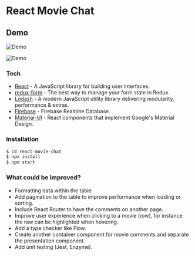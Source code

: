 # React Movie Chat

## Demo

![Demo](https://lh3.googleusercontent.com/oZ-bpfc27wjH6T_A1nJazJTj8UuL9yUmgtpfB3W55s6prr10Be5xbcSnaH-c77AhIw488-rr1EvM2XqfVf14xmNTYpDwngdB1qdUF7zlaEbmilR2ERv5iseY0LLUaVQFRVCHk6SDwwRbTavD5dhyyCRPVHiqWSQr_I2IpNvLgL_CsiScBStscU0HxYTJ2PeorPSPlNkg-b9ZCT7d6qRZzYxTfo-VsumwQVyfW8sByEj1HwAI-bhE0w2kkMchrIBMlsKdWUxfBxjWtsmup7TBZ44FDirF221LPu03eV_6K8lEvED3Le-X9OQIGPazgO43eKXh6xc9wnRN7cEX0r1OC1nemKOKdEjS2v-NRBUQsPITUFdqHvckCaZSCveOpsVZwyQx7se-gU5heq2q4IXNf-X5mz8gc2DEha4yknVxKyPvKqBKmLJRI8gMgR-GrBQNxNHJ05MKW-z1x7vA_ieWT1Y0KYQYjUqzVAieEPxRWmswsdLdSu_3AmONlShL0PJeB1vLGQUgjLMjhyCHO735-uzkGdk0H5vj21sQvph_CWX55azT7onrrGuEeCCGBRxhesI73rswi_yKJwLGQVZHObcpzZo618g-RWarVnmVMLBKu2I3dVMSbANNk_x0Q0glpGA5VkI_XjD8eMn2wmNYQMjaJ28vawJ9zYdRcU1n8_sG=w480-h270-no)

![Demo](https://lh3.googleusercontent.com/MaXe8sZskDekKty-Ojp_XmHZaFZM1eVxh0rI1P1P8MYy1RLB-ScBGeQznGddc-hU-SFHzulw6dRdaqMI3SpIrOpfjrLLJRsRGjs39wPiPzdkQ4shCTu6MJCp2pARLeMiiUtceh5G4p7MZXNADX5HTa79HJ7azd7QcWMR3n-nlQzBykJn95e_18w6xqIzjDlfh1NAGiSAIGtDKLSGwfouJTwjThtCzFVlASUTCFmDQB1Icv3e9rwXCyuiMQ_bg-M0Oz0-QBRUng9nf-c8hqXHKN4Dp2uhCkoobNLesOLMVz14U7grrVMUjh8AaIEwPFM3E6H5ZLb-AbegWN09YtexbxVDfOqM1uwnc3TrCA05ItoSnos6wc-MOmIzAMyZoqy1x7fLgh98OFXrqHVCsyrP7OdSU1ygJZ2WXsV3uFaUznXGbP0q_UrG5ofTc6vldEcCAf89uHnm__c9-qkpuSxlijAD5gSbZ_gokdcPQUZCrpZ-Ap1uqYHGU-0tmD9YtxxQFFsyWBUT4o61hWv9r4jYl7O_J3sOnHeiY2IIdRxuPxHsl6ZkjRzrau13xLXMsCuiOn_PrnaCQdX56OJ57lfQ109u9sn-KNX61b_YFg8rZD6KLNhcPv_VBVDKz6W31JvmGZm_kguXo1NlBWrmwCny5SdVkJYitDil_9S7jxOIGjYY=w480-h270-no)

### Tech

* [React](https://reactjs.org/) - A JavaScript library for building user interfaces.
* [redux-form](https://redux-form.com/) - The best way to manage your form state in Redux.
* [Lodash](https://lodash.com/) - A modern JavaScript utility library delivering modularity, performance & extras.
* [Firebase](https://firebase.google.com/) - Firebase Realtime Database.
* [Material-UI](https://material-ui.com/) - React components that implement Google's Material Design.


### Installation

```sh
$ cd react-movie-chat
$ npm install
$ npm start
```

### What could be improved?

* Formatting data within the table
* Add pagination to the table to improve performance when loading or sorting.
* Include React Router to have the comments on another page.
* Improve user experience when clicking to a movie (row), for instance the raw can be highlighted when hovering.
* Add a type checker like Flow.
* Create another container component for movie comments and separate the presentation component.
* Add unit testing (Jest, Enzyme).
